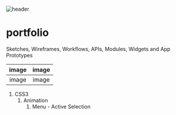 ![header](https://raw.github.com/elwoodberry/portfolio/master/_img/index/header.png)
# portfolio
Sketches, Wireframes, Workflows, APIs, Modules, Widgets and App Prototypes

| image   | image   |
| :---:   | :---:   |
| image   | image   |
1. CSS3
    1. Animation
        1. Menu - Active Selection

